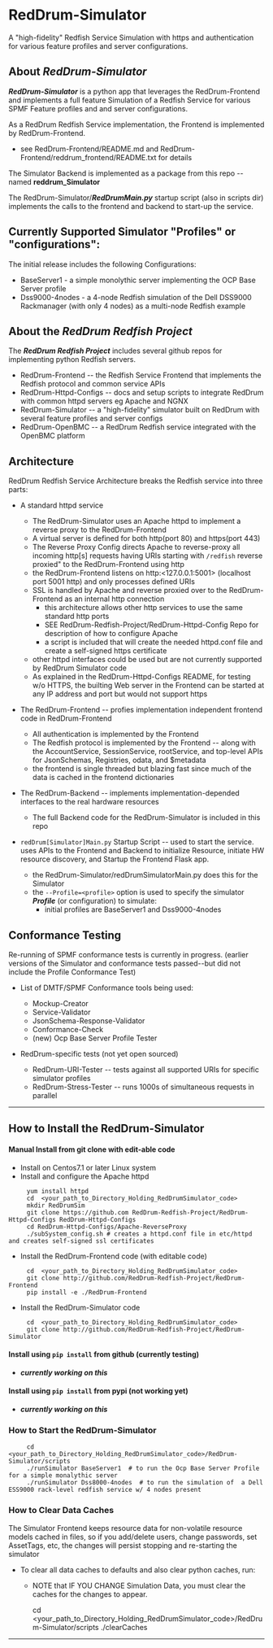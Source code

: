 # RedDrum-Simulator  
A "high-fidelity" Redfish Service Simulation with https and authentication for various feature profiles and server configurations.

## About ***RedDrum-Simulator***

***RedDrum-Simulator*** is a python app that leverages the RedDrum-Frontend and implements a full feature Simulation of a Redfish Service for various SPMF Feature profiles and  and server configurations.

As a RedDrum Redfish Service implementation, the Frontend is implemented by RedDrum-Frontend.
* see RedDrum-Frontend/README.md and RedDrum-Frontend/reddrum_frontend/README.txt for details

The Simulator Backend  is implemented as a package from this  repo -- named **reddrum_Simulator**

The RedDrum-Simulator/***RedDrumMain.py*** startup script (also in scripts dir) implements the calls to the frontend
and backend to start-up the service.

## Currently Supported Simulator "Profiles" or "configurations":
The initial release includes the following Configurations:
* BaseServer1 - a simple monolythic server implementing the OCP Base Server profile
* Dss9000-4nodes - a 4-node Redfish simulation of the Dell DSS9000 Rackmanager (with only 4 nodes) as a multi-node Redfish example


## About the ***RedDrum Redfish Project***
The ***RedDrum Redfish Project*** includes several github repos for implementing python Redfish servers.
* RedDrum-Frontend  -- the Redfish Service Frontend that implements the Redfish protocol and common service APIs
* RedDrum-Httpd-Configs -- docs and setup scripts to integrate RedDrum with common httpd servers eg Apache and NGNX
* RedDrum-Simulator -- a "high-fidelity" simulator built on RedDrum with several feature profiles and server configs
* RedDrum-OpenBMC -- a RedDrum Redfish service integrated with the OpenBMC platform

## Architecture 
RedDrum Redfish Service Architecture breaks the Redfish service into three parts:
* A standard httpd service
  * The RedDrum-Simulator uses an Apache httpd to implement a reverse proxy to the RedDrum-Frontend
  * A virtual server is defined for both http(port 80) and https(port 443) 
  * The Reverse Proxy Config directs Apache to reverse-proxy all incoming http[s] requests having URIs starting with `/redfish` reverse proxied" to the RedDrum-Frontend using http
  * the RedDrum-Frontend listens on http:<127.0.0.1:5001> (localhost port 5001 http) and only processes defined URIs
  * SSL is handled by Apache and reverse proxied over to the RedDrum-Frontend as an internal http connection
    * this architecture allows other http services to use the same standard http ports
    * SEE RedDrum-Redfish-Project/RedDrum-Httpd-Config  Repo for description of how to configure Apache 
    * a script is included that will create the needed httpd.conf file and create a self-signed https certificate
  * other httpd interfaces could be used but are not currently supported by RedDrum Simulator code
  * As explained in the RedDrum-Httpd-Configs README, for testing w/o HTTPS, the builting Web server in the Frontend can be 
started at any IP address and port but would not support https

* The RedDrum-Frontend -- profies implementation independent frontend code in RedDrum-Frontend 
  * All authentication is implemented by the Frontend
  * The Redfish protocol is implemented by the Frontend -- along with the AccountService, SessionService, rootService,
and top-level APIs for JsonSchemas, Registries, odata, and $metadata
  * the frontend is single threaded but blazing fast since much of the data is cached in the frontend dictionaries

* The RedDrum-Backend -- implements implementation-depended interfaces to the real hardware resources
  * The full Backend code for the RedDrum-Simulator is included in this repo

* `redDrum[Simulator]Main.py` Startup Script -- used to start the service.  uses APIs to the Frontend and Backend to initialize Resource,
initiate HW resource discovery, and Startup the Frontend Flask app.
  * the RedDrum-Simulator/redDrumSimulatorMain.py does this for the Simulator
  * the `--Profile=<profile>` option is used to specify the simulator ***Profile*** (or configuration) to simulate:
    * initial profiles are BaseServer1 and Dss9000-4nodes

## Conformance Testing
Re-running of SPMF conformance tests is currently in progress.
(earlier versions  of the Simulator and conformance tests passed--but did not include the Profile Conformance Test)
* List of DMTF/SPMF Conformance tools being used:
  * Mockup-Creator
  * Service-Validator
  * JsonSchema-Response-Validator
  * Conformance-Check
  * (new) Ocp Base Server Profile Tester

* RedDrum-specific tests (not yet open sourced)
  * RedDrum-URI-Tester -- tests against all supported URIs for specific simulator profiles
  * RedDrum-Stress-Tester -- runs 1000s of simultaneous requests in parallel

---
## How to Install the RedDrum-Simulator 

#### Manual Install from git clone with edit-able code
* Install on Centos7.1 or later Linux system
* Install and configure the Apache httpd 

```
     yum install httpd
     cd  <your_path_to_Directory_Holding_RedDrumSimulator_code>
     mkdir RedDrumSim
     git clone https://github.com RedDrum-Redfish-Project/RedDrum-Httpd-Configs RedDrum-Httpd-Configs
     cd RedDrum-Httpd-Configs/Apache-ReverseProxy
     ./subSystem_config.sh # creates a httpd.conf file in etc/httpd and creates self-signed ssl certificates
```

* Install the RedDrum-Frontend code (with editable code)

```
     cd  <your_path_to_Directory_Holding_RedDrumSimulator_code>
     git clone http://github.com/RedDrum-Redfish-Project/RedDrum-Frontend  
     pip install -e ./RedDrum-Frontend
```

* Install the RedDrum-Simulator code

```
     cd  <your_path_to_Directory_Holding_RedDrumSimulator_code>
     git clone http://github.com/RedDrum-Redfish-Project/RedDrum-Simulator  
```

#### Install using `pip install` from github (currently testing)
* ***currently working on this***

#### Install using `pip install` from pypi (not working yet)
* ***currently working on this***


### How to Start  the RedDrum-Simulator

```
     cd  <your_path_to_Directory_Holding_RedDrumSimulator_code>/RedDrum-Simulator/scripts
     ./runSimulator BaseServer1  # to run the Ocp Base Server Profile for a simple monalythic server
     ./runSimulator Dss8000-4nodes  # to run the simulation of  a Dell ESS9000 rack-level redfish service w/ 4 nodes present
```

### How to Clear Data Caches
The Simulator Frontend keeps resource data for non-volatile resource models cached in files, so if you add/delete users, change passwords, set AssetTags, etc, the changes will persist stopping and re-starting the simulator
* To clear all data caches to defaults and also clear python caches, run:
  * NOTE that IF YOU CHANGE Simulation Data, you must clear the caches for the changes to appear.

     cd  <your_path_to_Directory_Holding_RedDrumSimulator_code>/RedDrum-Simulator/scripts
     ./clearCaches

---
